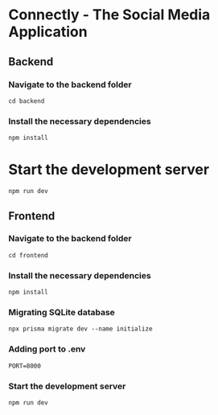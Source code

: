 # Connectly - The Social Media Application


## Backend

### Navigate to the backend folder
```cd backend```

### Install the necessary dependencies
```npm install```

# Start the development server
```npm run dev```


## Frontend

### Navigate to the backend folder
```cd frontend```

### Install the necessary dependencies
```npm install```

### Migrating SQLite database
```npx prisma migrate dev --name initialize```

### Adding port to .env
```PORT=8000```

### Start the development server
```npm run dev```




